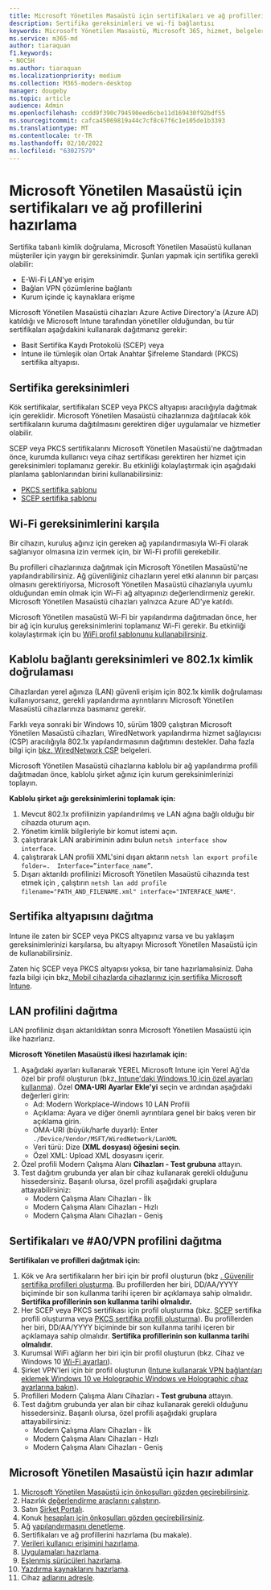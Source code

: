 ```yaml
---
title: Microsoft Yönetilen Masaüstü için sertifikaları ve ağ profillerini hazırlama
description: Sertifika gereksinimleri ve wi-fi bağlantısı
keywords: Microsoft Yönetilen Masaüstü, Microsoft 365, hizmet, belgeler
ms.service: m365-md
author: tiaraquan
f1.keywords:
- NOCSH
ms.author: tiaraquan
ms.localizationpriority: medium
ms.collection: M365-modern-desktop
manager: dougeby
ms.topic: article
audience: Admin
ms.openlocfilehash: ccdd9f390c794590eed6cbe11d169430f92bdf55
ms.sourcegitcommit: cafca45069819a44c7cf8c67f6c1e105de1b3393
ms.translationtype: MT
ms.contentlocale: tr-TR
ms.lasthandoff: 02/10/2022
ms.locfileid: "63027579"
---
```

# <a name="prepare-certificates-and-network-profiles-for-microsoft-managed-desktop"></a>Microsoft Yönetilen Masaüstü için sertifikaları ve ağ profillerini hazırlama  

Sertifika tabanlı kimlik doğrulama, Microsoft Yönetilen Masaüstü kullanan müşteriler için yaygın bir gereksinimdir. Şunları yapmak için sertifika gerekli olabilir:

- E-Wi-Fi LAN'ye erişim
- Bağlan VPN çözümlerine bağlantı
- Kurum içinde iç kaynaklara erişme

Microsoft Yönetilen Masaüstü cihazları Azure Active Directory'a (Azure AD) katıldığı ve Microsoft Intune tarafından yönetiller olduğundan, bu tür sertifikaları aşağıdakini kullanarak dağıtmanız gerekir:

- Basit Sertifika Kaydı Protokolü (SCEP) veya
- Intune ile tümleşik olan Ortak Anahtar Şifreleme Standardı (PKCS) sertifika altyapısı.

## <a name="certificate-requirements"></a>Sertifika gereksinimleri

Kök sertifikalar, sertifikaları SCEP veya PKCS altyapısı aracılığıyla dağıtmak için gereklidir. Microsoft Yönetilen Masaüstü cihazlarınıza dağıtılacak kök sertifikaların kuruma dağıtılmasını gerektiren diğer uygulamalar ve hizmetler olabilir.

SCEP veya PKCS sertifikalarını Microsoft Yönetilen Masaüstü'ne dağıtmadan önce, kurumda kullanıcı veya cihaz sertifikası gerektiren her hizmet için gereksinimleri toplamanız gerekir. Bu etkinliği kolaylaştırmak için aşağıdaki planlama şablonlarından birini kullanabilirsiniz:  

- [PKCS sertifika şablonu](https://github.com/MicrosoftDocs/microsoft-365-docs/raw/public/microsoft-365/managed-desktop/get-ready/downloads/PKCS-certificate-template.xlsx)
- [SCEP sertifika şablonu](https://github.com/MicrosoftDocs/microsoft-365-docs/raw/public/microsoft-365/managed-desktop/get-ready/downloads/SCEP-certificate-template.xlsx)

## <a name="wi-fi-connectivity-requirements"></a>Wi-Fi gereksinimlerini karşıla

Bir cihazın, kuruluş ağınız için gereken ağ yapılandırmasıyla Wi-Fi olarak sağlanıyor olmasına izin vermek için, bir Wi-Fi profili gerekebilir.

Bu profilleri cihazlarınıza dağıtmak için Microsoft Yönetilen Masaüstü'ne yapılandırabilirsiniz. Ağ güvenliğiniz cihazların yerel etki alanının bir parçası olmasını gerektiriyorsa, Microsoft Yönetilen Masaüstü cihazlarıyla uyumlu olduğundan emin olmak için Wi-Fi ağ altyapınızı değerlendirmeniz gerekir. Microsoft Yönetilen Masaüstü cihazları yalnızca Azure AD'ye katıldı.

Microsoft Yönetilen masaüstü Wi-Fi bir yapılandırma dağıtmadan önce, her bir ağ için kuruluş gereksinimlerini toplamanız Wi-Fi gerekir. Bu etkinliği kolaylaştırmak için bu [WiFi profil şablonunu kullanabilirsiniz](https://github.com/MicrosoftDocs/microsoft-365-docs/raw/public/microsoft-365/managed-desktop/get-ready/downloads/WiFi-profile-template.xlsx).

## <a name="wired-connectivity-requirements-and-8021x-authentication"></a>Kablolu bağlantı gereksinimleri ve 802.1x kimlik doğrulaması

Cihazlardan yerel ağınıza (LAN) güvenli erişim için 802.1x kimlik doğrulaması kullanıyorsanız, gerekli yapılandırma ayrıntılarını Microsoft Yönetilen Masaüstü cihazlarınıza basmanız gerekir.

Farklı veya sonraki bir Windows 10, sürüm 1809 çalıştıran Microsoft Yönetilen Masaüstü cihazları, WiredNetwork yapılandırma hizmet sağlayıcısı (CSP) aracılığıyla 802.1x yapılandırmasının dağıtımını destekler. Daha fazla bilgi için [bkz. WiredNetwork CSP](/windows/client-management/mdm/wirednetwork-csp) belgeleri.

Microsoft Yönetilen Masaüstü cihazlarına kablolu bir ağ yapılandırma profili dağıtmadan önce, kablolu şirket ağınız için kurum gereksinimlerinizi toplayın.

**Kablolu şirket ağı gereksinimlerini toplamak için:**

1. Mevcut 802.1x profilinizin yapılandırılmış ve LAN ağına bağlı olduğu bir cihazda oturum açın.  
2. Yönetim kimlik bilgileriyle bir komut istemi açın.
3. çalıştırarak LAN arabiriminin adını bulun `netsh interface show interface`.
4. çalıştırarak LAN profili XML'sini dışarı aktarın `netsh lan export profile folder=.  Interface=”interface_name”`.
5. Dışarı aktarıldı profilinizi Microsoft Yönetilen Masaüstü cihazında test etmek için , çalıştırın `netsh lan add profile filename="PATH_AND_FILENAME.xml" interface="INTERFACE_NAME"`.

## <a name="deploy-certificate-infrastructure"></a>Sertifika altyapısını dağıtma  

Intune ile zaten bir SCEP veya PKCS altyapınız varsa ve bu yaklaşım gereksinimlerinizi karşılarsa, bu altyapıyı Microsoft Yönetilen Masaüstü için de kullanabilirsiniz.

Zaten hiç SCEP veya PKCS altyapısı yoksa, bir tane hazırlamalısiniz. Daha fazla bilgi için bkz[. Mobil cihazlarda cihazlarınız için sertifika Microsoft Intune](/intune/certificates-configure).

## <a name="deploy-a-lan-profile"></a>LAN profilini dağıtma

LAN profiliniz dışarı aktarıldıktan sonra Microsoft Yönetilen Masaüstü için ilke hazırlarız.

**Microsoft Yönetilen Masaüstü ilkesi hazırlamak için:**

1. Aşağıdaki ayarları kullanarak YEREL Microsoft Intune için Yerel Ağ'da özel bir profil oluşturun (bkz[. Intune'daki Windows 10 için özel ayarları kullanma](/intune/custom-settings-windows-10)). Özel **OMA-URI Ayarlar** **Ekle'yi** seçin ve ardından aşağıdaki değerleri girin:
    - Ad: Modern Workplace-Windows 10 LAN Profili
    - Açıklama: Ayara ve diğer önemli ayrıntılara genel bir bakış veren bir açıklama girin.
    - OMA-URI (büyük/harfe duyarlı): Enter `./Device/Vendor/MSFT/WiredNetwork/LanXML`
    - Veri türü: Dize **(XML dosyası) öğesini seçin**.
    - Özel XML: Upload XML dosyasını içerir.
2. Özel profili Modern Çalışma Alanı **Cihazları - Test grubuna** attayın.
3. Test dağıtım grubunda yer alan bir cihaz kullanarak gerekli olduğunu hissedersiniz. Başarılı olursa, özel profili aşağıdaki gruplara attayabilirsiniz:
    - Modern Çalışma Alanı Cihazları - İlk
    - Modern Çalışma Alanı Cihazları - Hızlı
    - Modern Çalışma Alanı Cihazları - Geniş

## <a name="deploy-certificates-and-wi-fivpn-profile"></a>Sertifikaları ve #A0/VPN profilini dağıtma

**Sertifikaları ve profilleri dağıtmak için:**

1. Kök ve Ara sertifikaların her biri için bir profil oluşturun (bkz [. Güvenilir sertifika profilleri oluşturma](/intune/protect/certificates-configure#step-3-create-trusted-certificate-profiles). Bu profillerden her biri, DD/AA/YYYY biçiminde bir son kullanma tarihi içeren bir açıklamaya sahip olmalıdır. **Sertifika profillerinin son kullanma tarihi olmalıdır.**
2. Her SCEP veya PKCS sertifikası için profil oluşturma (bkz. [SCEP](/intune/protect/certificates-scep-configure#create-a-scep-certificate-profile) sertifika profili oluşturma veya [PKCS sertifika profili oluşturma](/intune/protect/certficates-pfx-configure#create-a-pkcs-certificate-profile)). Bu profillerden her biri, DD/AA/YYYY biçiminde bir son kullanma tarihi içeren bir açıklamaya sahip olmalıdır. **Sertifika profillerinin son kullanma tarihi olmalıdır.**
3. Kurumsal WiFi ağların her biri için bir profil oluşturun (bkz. Cihaz ve Windows 10 [Wi-Fi ayarları](/intune/wi-fi-settings-windows)).
4. Şirket VPN'leri için bir profil oluşturun ([Intune kullanarak VPN bağlantıları eklemek Windows 10 ve Holographic Windows ve Holographic cihaz ayarlarına bakın](/intune/vpn-settings-windows-10)).
5. Profilleri Modern Çalışma Alanı Cihazları **- Test grubuna** attayın.
6. Test dağıtım grubunda yer alan bir cihaz kullanarak gerekli olduğunu hissedersiniz. Başarılı olursa, özel profili aşağıdaki gruplara attayabilirsiniz:
    - Modern Çalışma Alanı Cihazları - İlk
    - Modern Çalışma Alanı Cihazları - Hızlı
    - Modern Çalışma Alanı Cihazları - Geniş

## <a name="steps-to-get-ready-for-microsoft-managed-desktop"></a>Microsoft Yönetilen Masaüstü için hazır adımlar

1. [Microsoft Yönetilen Masaüstü için önkoşulları gözden geçirebilirsiniz](prerequisites.md).
1. Hazırlık [değerlendirme araçlarını çalıştırın](readiness-assessment-tool.md).
1. Satın [Şirket Portalı](../get-started/company-portal.md).
1. Konuk [hesapları için önkoşulları gözden geçirebilirsiniz](guest-accounts.md).
1. Ağ [yapılandırmasını denetleme](network.md).
1. Sertifikaları ve ağ profillerini hazırlama (bu makale).
1. [Verileri kullanıcı erişimini hazırlama](authentication.md).
1. [Uygulamaları hazırlama](apps.md).
1. [Eşlenmiş sürücüleri hazırlama](mapped-drives.md).
1. [Yazdırma kaynaklarını hazırlama](printing.md).
1. Cihaz [adlarını adresle](address-device-names.md).
